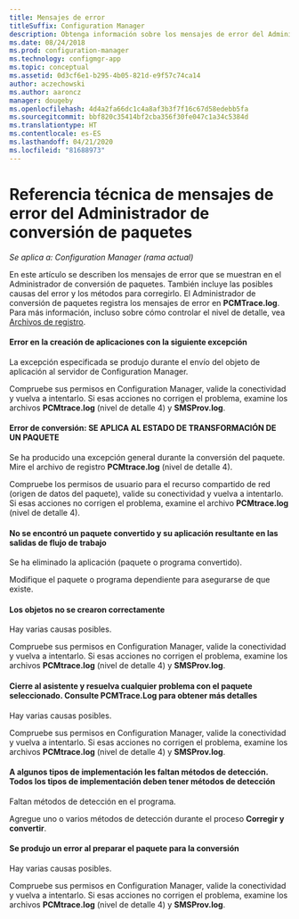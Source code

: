 ```yaml
---
title: Mensajes de error
titleSuffix: Configuration Manager
description: Obtenga información sobre los mensajes de error del Administrador de conversión de paquetes.
ms.date: 08/24/2018
ms.prod: configuration-manager
ms.technology: configmgr-app
ms.topic: conceptual
ms.assetid: 0d3cf6e1-b295-4b05-821d-e9f57c74ca14
author: aczechowski
ms.author: aaroncz
manager: dougeby
ms.openlocfilehash: 4d4a2fa66dc1c4a8af3b3f7f16c67d58edebb5fa
ms.sourcegitcommit: bbf820c35414bf2cba356f30fe047c1a34c5384d
ms.translationtype: HT
ms.contentlocale: es-ES
ms.lasthandoff: 04/21/2020
ms.locfileid: "81688973"
---
```

# <a name="technical-reference-for-package-conversion-manager-error-messages"></a>Referencia técnica de mensajes de error del Administrador de conversión de paquetes

*Se aplica a: Configuration Manager (rama actual)*

<!--1357861-->

En este artículo se describen los mensajes de error que se muestran en el Administrador de conversión de paquetes. También incluye las posibles causas del error y los métodos para corregirlo. El Administrador de conversión de paquetes registra los mensajes de error en **PCMTrace.log**. Para más información, incluso sobre cómo controlar el nivel de detalle, vea [Archivos de registro](troubleshoot-pcm.md#log-files).


#### <a name="application-creation-failed-with-the-following-exception"></a>Error en la creación de aplicaciones con la siguiente excepción

La excepción especificada se produjo durante el envío del objeto de aplicación al servidor de Configuration Manager.

Compruebe sus permisos en Configuration Manager, valide la conectividad y vuelva a intentarlo. Si esas acciones no corrigen el problema, examine los archivos **PCMtrace.log** (nivel de detalle 4) y **SMSProv.log**.


#### <a name="conversion-error--applies-to-a-package-transform-status"></a>Error de conversión: SE APLICA AL ESTADO DE TRANSFORMACIÓN DE UN PAQUETE

Se ha producido una excepción general durante la conversión del paquete. Mire el archivo de registro **PCMtrace.log** (nivel de detalle 4).

Compruebe los permisos de usuario para el recurso compartido de red (origen de datos del paquete), valide su conectividad y vuelva a intentarlo. Si esas acciones no corrigen el problema, examine el archivo **PCMtrace.log** (nivel de detalle 4).


#### <a name="did-not-find-a-converted-package-and-its-resultant-application-in-the-workflow-outputs"></a>No se encontró un paquete convertido y su aplicación resultante en las salidas de flujo de trabajo
Se ha eliminado la aplicación (paquete o programa convertido).

Modifique el paquete o programa dependiente para asegurarse de que existe.


#### <a name="objects-were-not-created-successfully"></a>Los objetos no se crearon correctamente
Hay varias causas posibles.

Compruebe sus permisos en Configuration Manager, valide la conectividad y vuelva a intentarlo. Si esas acciones no corrigen el problema, examine los archivos **PCMtrace.log** (nivel de detalle 4) y **SMSProv.log**.


#### <a name="please-close-the-wizard-and-resolve-any-issues-with-the-selected-package-see-pcmtracelog-for-more-details"></a>Cierre al asistente y resuelva cualquier problema con el paquete seleccionado. Consulte PCMTrace.Log para obtener más detalles
Hay varias causas posibles.

Compruebe sus permisos en Configuration Manager, valide la conectividad y vuelva a intentarlo. Si esas acciones no corrigen el problema, examine los archivos **PCMtrace.log** (nivel de detalle 4) y **SMSProv.log**.


#### <a name="some-deployment-types-are-missing-detection-methods-all-deployment-types-must-have-detection-methods"></a>A algunos tipos de implementación les faltan métodos de detección. Todos los tipos de implementación deben tener métodos de detección
Faltan métodos de detección en el programa.

Agregue uno o varios métodos de detección durante el proceso **Corregir y convertir**.


#### <a name="there-was-an-error-preparing-the-package-for-conversion"></a>Se produjo un error al preparar el paquete para la conversión
Hay varias causas posibles.

Compruebe sus permisos en Configuration Manager, valide la conectividad y vuelva a intentarlo. Si esas acciones no corrigen el problema, examine los archivos **PCMtrace.log** (nivel de detalle 4) y **SMSProv.log**.



